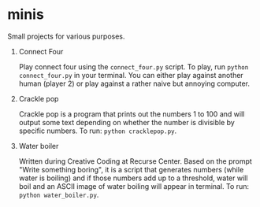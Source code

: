 # minis
Small projects for various purposes.

1. Connect Four

    Play connect four using the `connect_four.py` script. To play, run `python connect_four.py` in your terminal. You can either play against another human (player 2) or play against a rather naive but annoying computer.

2. Crackle pop

    Crackle pop is a program that prints out the numbers 1 to 100 and will output some text depending on whether the number is divisible by specific numbers. To run: `python cracklepop.py`.

3. Water boiler

    Written during Creative Coding at Recurse Center. Based on the prompt "Write something boring", it is a script that generates numbers (while water is boiling) and if those numbers add up to a threshold, water will boil and an ASCII image of water boiling will appear in terminal. To run: `python water_boiler.py`. 